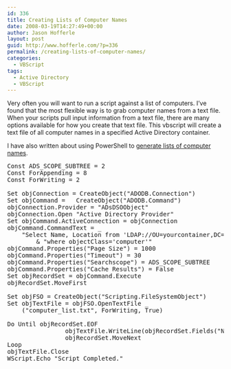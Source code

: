 ```yaml
---
id: 336
title: Creating Lists of Computer Names
date: 2008-03-19T14:27:49+00:00
author: Jason Hofferle
layout: post
guid: http://www.hofferle.com/?p=336
permalink: /creating-lists-of-computer-names/
categories:
  - VBScript
tags:
  - Active Directory
  - VBScript
---
```

Very often you will want to run a script against a list of computers. I’ve found that the most flexible way is to grab computer names from a text file. When your scripts pull input information from a text file, there are many options available for how you create that text file. This vbscript will create a text file of all computer names in a specified Active Directory container.

I have also written about using PowerShell to [generate lists of computer names](http://www.hofferle.com/generating-lists-of-computer-names-with-powershell/ "Generating Lists of Computer Names with PowerShell").

<pre class="lang:vbs decode:true">Const ADS_SCOPE_SUBTREE = 2
Const ForAppending = 8
Const ForWriting = 2

Set objConnection = CreateObject("ADODB.Connection")
Set objCommand =   CreateObject("ADODB.Command")
objConnection.Provider = "ADsDSOObject"
objConnection.Open "Active Directory Provider"
Set objCommand.ActiveConnection = objConnection
objCommand.CommandText = _
    "Select Name, Location from &#039;LDAP://OU=yourcontainer,DC=yoursubdomain,DC=yourdomain,DC=com&#039; " _
        & "where objectClass=&#039;computer&#039;"
objCommand.Properties("Page Size") = 1000
objCommand.Properties("Timeout") = 30
objCommand.Properties("Searchscope") = ADS_SCOPE_SUBTREE
objCommand.Properties("Cache Results") = False
Set objRecordSet = objCommand.Execute
objRecordSet.MoveFirst

Set objFSO = CreateObject("Scripting.FileSystemObject")
Set objTextFile = objFSO.OpenTextFile _
    ("computer_list.txt", ForWriting, True)

Do Until objRecordSet.EOF
                objTextFile.WriteLine(objRecordSet.Fields("Name").Value) &#039;write name to file
                objRecordSet.MoveNext
Loop
objTextFile.Close
WScript.Echo "Script Completed."
</pre>
